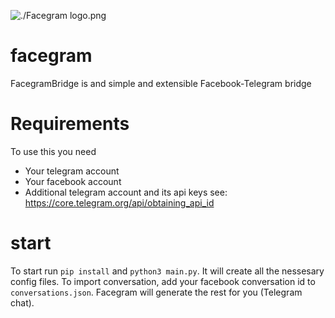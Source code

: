 
![./Facegram logo.png](Logo)

# facegram
FacegramBridge is and simple and extensible Facebook-Telegram bridge

# Requirements
To use this you need
- Your telegram account
- Your facebook account
- Additional telegram account and its api keys see:
https://core.telegram.org/api/obtaining_api_id

# start
To start run `pip install` and `python3 main.py`. It will create all the nessesary config files. To import conversation, add your facebook conversation id to `conversations.json`. Facegram will generate the rest for you (Telegram chat).
